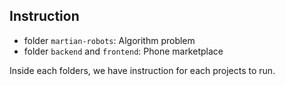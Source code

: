 ## Instruction

- folder `martian-robots`: Algorithm problem
- folder `backend` and `frontend`: Phone marketplace


Inside each folders, we have instruction for each projects to run.

